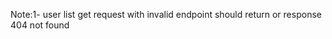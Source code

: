 













Note:1- user list get request with invalid 
endpoint should return or response 404 not found